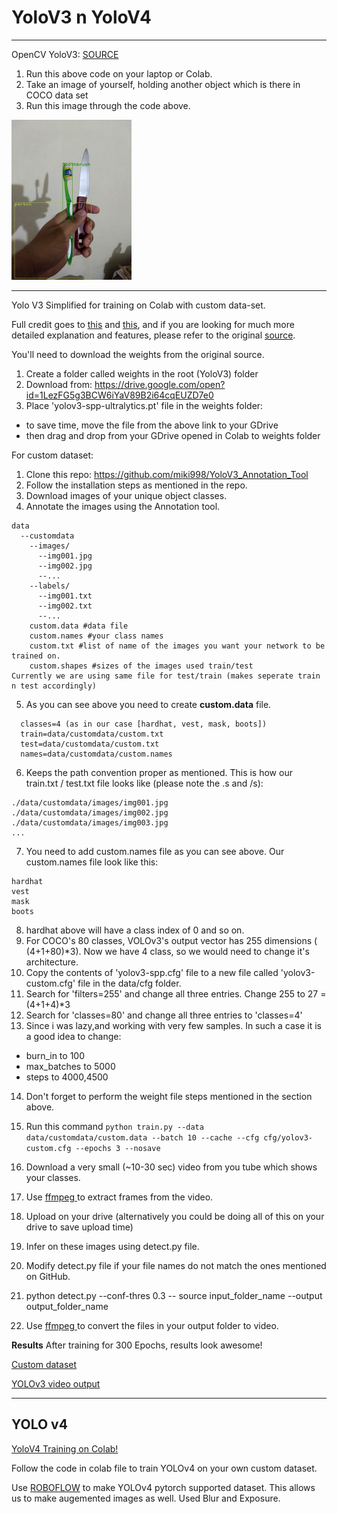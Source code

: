 # YoloV3 n YoloV4
________
OpenCV YoloV3: [SOURCE ](https://pysource.com/2019/06/27/yolo-object-detection-using-opencv-with-python/)

1. Run this above code on your laptop or Colab. 
2. Take an image of yourself, holding another object which is there in COCO data set 
3. Run this image through the code above.

<img src="./OpenCV_coco_yolov3.jpg" alt="image" style="zoom:25%;" />

---

Yolo V3 Simplified for training on Colab with custom data-set. 

Full credit goes to [this](https://github.com/theschoolofai/YoloV3) and [this](https://github.com/ultralytics/yolov3), and if you are looking for much more detailed explanation and features, please refer to the original [source](https://github.com/ultralytics/yolov3). 

You'll need to download the weights from the original source. 
1. Create a folder called weights in the root (YoloV3) folder
2. Download from: https://drive.google.com/open?id=1LezFG5g3BCW6iYaV89B2i64cqEUZD7e0
3. Place 'yolov3-spp-ultralytics.pt' file in the weights folder:
  * to save time, move the file from the above link to your GDrive
  * then drag and drop from your GDrive opened in Colab to weights folder

For custom dataset:
1. Clone this repo: https://github.com/miki998/YoloV3_Annotation_Tool
2. Follow the installation steps as mentioned in the repo. 
3. Download images of your unique object classes. 
4. Annotate the images using the Annotation tool. 
```
data
  --customdata
    --images/
      --img001.jpg
      --img002.jpg
      --...
    --labels/
      --img001.txt
      --img002.txt
      --...
    custom.data #data file
    custom.names #your class names
    custom.txt #list of name of the images you want your network to be trained on.
    custom.shapes #sizes of the images used train/test
Currently we are using same file for test/train (makes seperate train n test accordingly)
```
5. As you can see above you need to create **custom.data** file. 
```
  classes=4 (as in our case [hardhat, vest, mask, boots])
  train=data/customdata/custom.txt
  test=data/customdata/custom.txt 
  names=data/customdata/custom.names
```
6. Keeps the path convention proper as mentioned. This is how our train.txt / test.txt file looks like (please note the .s and /s):
```
./data/customdata/images/img001.jpg
./data/customdata/images/img002.jpg
./data/customdata/images/img003.jpg
...
```
7. You need to add custom.names file as you can see above. Our custom.names file look like this:
```
hardhat
vest
mask
boots
```
8. hardhat above will have a class index of 0 and so on. 
9. For COCO's 80 classes, VOLOv3's output vector has 255 dimensions ( (4+1+80)*3). Now we have 4 class, so we would need to change it's architecture.
10. Copy the contents of 'yolov3-spp.cfg' file to a new file called 'yolov3-custom.cfg' file in the data/cfg folder. 
11. Search for 'filters=255' and change all three entries. Change 255 to 27 = (4+1+4)*3
12. Search for 'classes=80' and change all three entries to 'classes=4'
13. Since i was lazy,and working with very few samples. In such a case it is a good idea to change:
  * burn_in to 100
  * max_batches to 5000
  * steps to 4000,4500
14. Don't forget to perform the weight file steps mentioned in the section above. 
15. Run this command `python train.py --data data/customdata/custom.data --batch 10 --cache --cfg cfg/yolov3-custom.cfg --epochs 3 --nosave`

16. Download a very small (~10-30 sec) video from you tube which shows your classes. 
17. Use [ffmpeg ](https://en.wikibooks.org/wiki/FFMPEG_An_Intermediate_Guide/image_sequence)to extract frames from the video. 
18. Upload on your drive (alternatively you could be doing all of this on your drive to save upload time)
19. Infer on these images using detect.py file.
20. Modify detect.py  file if your file names do not match the ones mentioned on GitHub. 
21. python detect.py --conf-thres 0.3 -- source input_folder_name --output output_folder_name
22. Use [ffmpeg ](https://en.wikibooks.org/wiki/FFMPEG_An_Intermediate_Guide/image_sequence) to convert the files in your output folder to video.

**Results**
After training for 300 Epochs, results look awesome!

[Custom dataset](https://drive.google.com/file/d/1wco-H1x3i1Ew8SFzfoqX5YGXMc4fMAkz/view?usp=sharing)

[YOLOv3 video output](https://youtu.be/UHn-J94Pil4)

---

## YOLO v4

[YoloV4 Training on Colab!](https://colab.research.google.com/drive/1b08y_nUYv5UtDY211NFfINY7Hy_pgZDt#scrollTo=1YW7jPF1BOAw)

Follow the code in colab file to train YOLOv4 on your own custom dataset.

Use [ROBOFLOW](https://app.roboflow.com/) to make YOLOv4 pytorch supported dataset. This allows us to make augemented images as well. Used Blur and Exposure.



